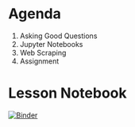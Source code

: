 # Agenda
1. Asking Good Questions
2. Jupyter Notebooks
3. Web Scraping
4. Assignment

# Lesson Notebook
[![Binder](https://mybinder.org/badge_logo.svg)](https://mybinder.org/v2/gh/terridianna/Webscraping/master?filepath=Lesson1%2FLesson1.ipynb)
